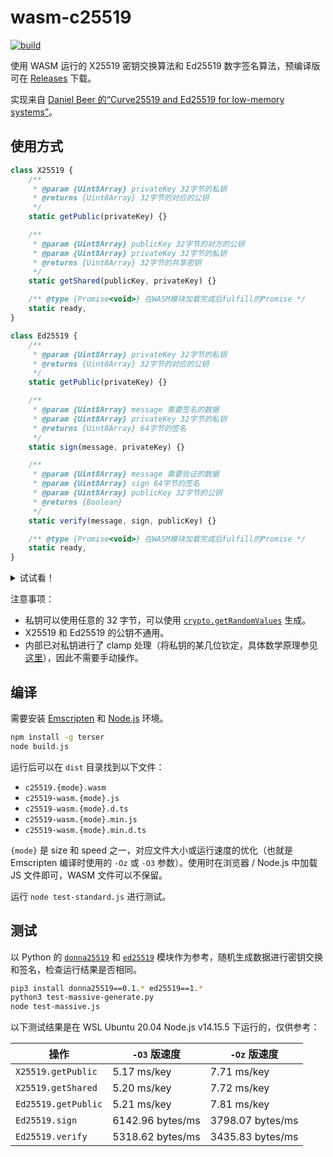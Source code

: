 # wasm-c25519

[![build](https://github.com/TransparentLC/wasm-c25519/actions/workflows/build.yml/badge.svg)](https://github.com/TransparentLC/wasm-c25519/actions/workflows/build.yml)

使用 WASM 运行的 X25519 密钥交换算法和 Ed25519 数字签名算法，预编译版可在 [Releases](https://github.com/TransparentLC/wasm-c25519/releases) 下载。

实现来自 [Daniel Beer 的“Curve25519 and Ed25519 for low-memory systems”](https://www.dlbeer.co.nz/oss/c25519.html)。

## 使用方式

```js
class X25519 {
    /**
     * @param {Uint8Array} privateKey 32字节的私钥
     * @returns {Uint8Array} 32字节的对应的公钥
     */
    static getPublic(privateKey) {}

    /**
     * @param {Uint8Array} publicKey 32字节的对方的公钥
     * @param {Uint8Array} privateKey 32字节的私钥
     * @returns {Uint8Array} 32字节的共享密钥
     */
    static getShared(publicKey, privateKey) {}

    /** @type {Promise<void>} 在WASM模块加载完成后fulfill的Promise */
    static ready,
}

class Ed25519 {
    /**
     * @param {Uint8Array} privateKey 32字节的私钥
     * @returns {Uint8Array} 32字节的对应的公钥
     */
    static getPublic(privateKey) {}

    /**
     * @param {Uint8Array} message 需要签名的数据
     * @param {Uint8Array} privateKey 32字节的私钥
     * @returns {Uint8Array} 64字节的签名
     */
    static sign(message, privateKey) {}

    /**
     * @param {Uint8Array} message 需要验证的数据
     * @param {Uint8Array} sign 64字节的签名
     * @param {Uint8Array} publicKey 32字节的公钥
     * @returns {Boolean}
     */
    static verify(message, sign, publicKey) {}

    /** @type {Promise<void>} 在WASM模块加载完成后fulfill的Promise */
    static ready,
}

```
<details>

<summary>试试看！</summary>

```js
// 在浏览器中加载时，名称为X25519和Ed25519
const { X25519, Ed25519 } = require('./dist/c25519-wasm.speed.min.js');

(async () => {

// 等待WASM模块异步加载完成
// 也可以使用X25519.ready.then(() => {...})
await Promise.all([X25519.ready, Ed25519.ready]);

// 以下的测试向量来自 https://datatracker.ietf.org/doc/html/rfc7748.html#section-6.1

// 双方各自的私钥
const privateA = new Uint8Array([
    0x77, 0x07, 0x6d, 0x0a, 0x73, 0x18, 0xa5, 0x7d,
    0x3c, 0x16, 0xc1, 0x72, 0x51, 0xb2, 0x66, 0x45,
    0xdf, 0x4c, 0x2f, 0x87, 0xeb, 0xc0, 0x99, 0x2a,
    0xb1, 0x77, 0xfb, 0xa5, 0x1d, 0xb9, 0x2c, 0x2a,
]);
const privateB = new Uint8Array([
    0x5d, 0xab, 0x08, 0x7e, 0x62, 0x4a, 0x8a, 0x4b,
    0x79, 0xe1, 0x7f, 0x8b, 0x83, 0x80, 0x0e, 0xe6,
    0x6f, 0x3b, 0xb1, 0x29, 0x26, 0x18, 0xb6, 0xfd,
    0x1c, 0x2f, 0x8b, 0x27, 0xff, 0x88, 0xe0, 0xeb,
]);
// 从私钥产生公钥
const publicA = X25519.getPublic(privateA);
const publicB = X25519.getPublic(privateB);
// 收到对方的公钥后得到相同的共享密钥
const sharedA = X25519.getShared(privateA, publicB);
const sharedB = X25519.getShared(privateB, publicA);
// Uint8Array(32) [74, 93, 157, 91, ...]
console.log(sharedA);
// Uint8Array(32) [74, 93, 157, 91, ...]
console.log(sharedB);

// 以下的测试向量来自 https://datatracker.ietf.org/doc/html/rfc8032#section-7.1

// 签名方的私钥和公钥
const privateC = new Uint8Array([
    0xc5, 0xaa, 0x8d, 0xf4, 0x3f, 0x9f, 0x83, 0x7b,
    0xed, 0xb7, 0x44, 0x2f, 0x31, 0xdc, 0xb7, 0xb1,
    0x66, 0xd3, 0x85, 0x35, 0x07, 0x6f, 0x09, 0x4b,
    0x85, 0xce, 0x3a, 0x2e, 0x0b, 0x44, 0x58, 0xf7,
]);
const publicC = Ed25519.getPublic(privateC);
// 需要签名的消息
const messageC = new Uint8Array([0xaf, 0x82]);
// 生成的签名
const signC = Ed25519.sign(messageC, privateC);
// 对签名进行验证
// true
console.log(Ed25519.verify(messageC, signC, publicC));
// 修改消息后验证失败
messageC[0]++;
// false
console.log(Ed25519.verify(messageC, signC, publicC));

})()
```

</details>

注意事项：

* 私钥可以使用任意的 32 字节，可以使用 [`crypto.getRandomValues`](https://developer.mozilla.org/zh-CN/docs/Web/API/Crypto/getRandomValues) 生成。
* X25519 和 Ed25519 的公钥不通用。
* 内部已对私钥进行了 clamp 处理（将私钥的某几位钦定，具体数学原理参见[这里](https://www.jcraige.com/an-explainer-on-ed25519-clamping)），因此不需要手动操作。

## 编译

需要安装 [Emscripten](https://emscripten.org) 和 [Node.js](https://nodejs.org) 环境。

```bash
npm install -g terser
node build.js
```

运行后可以在 `dist` 目录找到以下文件：

* `c25519.{mode}.wasm`
* `c25519-wasm.{mode}.js`
* `c25519-wasm.{mode}.d.ts`
* `c25519-wasm.{mode}.min.js`
* `c25519-wasm.{mode}.min.d.ts`

`{mode}` 是 size 和 speed 之一，对应文件大小或运行速度的优化（也就是 Emscripten 编译时使用的 `-Oz` 或 `-O3` 参数）。使用时在浏览器 / Node.js 中加载 JS 文件即可，WASM 文件可以不保留。

运行 `node test-standard.js` 进行测试。

## 测试

以 Python 的 [`donna25519`](https://pypi.org/project/donna25519/) 和 [`ed25519`](https://pypi.org/project/donna25519/) 模块作为参考，随机生成数据进行密钥交换和签名，检查运行结果是否相同。

```bash
pip3 install donna25519==0.1.* ed25519==1.*
python3 test-massive-generate.py
node test-massive.js
```

以下测试结果是在 WSL Ubuntu 20.04 Node.js v14.15.5 下运行的，仅供参考：

| 操作 | `-O3` 版速度 | `-Oz` 版速度 |
| - | - | - |
| `X25519.getPublic` | 5.17 ms/key | 7.71 ms/key |
| `X25519.getShared` | 5.20 ms/key | 7.72 ms/key |
| `Ed25519.getPublic` | 5.21 ms/key | 7.81 ms/key |
| `Ed25519.sign` | 6142.96 bytes/ms | 3798.07 bytes/ms |
| `Ed25519.verify` | 5318.62 bytes/ms | 3435.83 bytes/ms |
